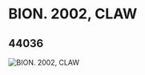 # BION. 2002, CLAW
## 44036
![BION. 2002, CLAW](https://lc-www-live-s.legocdn.com/media/bricks/5/2/4178666.jpg)